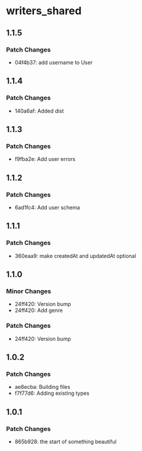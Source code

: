 # writers_shared

## 1.1.5

### Patch Changes

- 04f4b37: add username to User

## 1.1.4

### Patch Changes

- 140a6af: Added dist

## 1.1.3

### Patch Changes

- f9fba2e: Add user errors

## 1.1.2

### Patch Changes

- 6ad1fc4: Add user schema

## 1.1.1

### Patch Changes

- 360eaa9: make createdAt and updatedAt optional

## 1.1.0

### Minor Changes

- 24ff420: Version bump
- 24ff420: Add genre

### Patch Changes

- 24ff420: Version bump

## 1.0.2

### Patch Changes

- ae8ecba: Building files
- f7f77d6: Adding existing types

## 1.0.1

### Patch Changes

- 865b928: the start of something beautiful
